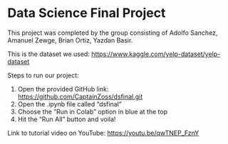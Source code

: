 # Data Science Final Project

This project was completed by the group consisting of Adolfo Sanchez, Amanuel Zewge, Brian Ortiz, Yazdan Basir.


This is the dataset we used: https://www.kaggle.com/yelp-dataset/yelp-dataset


Steps to run our project:

1) Open the provided GitHub link: https://github.com/CaptainZoss/dsfinal.git
2) Open the .ipynb file called “dsfinal”
3) Choose the “Run in Colab” option in blue at the top
4) Hit the “Run All” button and voila!

Link to tutorial video on YouTube: https://youtu.be/qwTNEP_FznY
